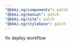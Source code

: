 ```yaml
---
"@bbki.ng/components": patch
"@bbki.ng/manual": patch
"@bbki.ng/site": patch
"@bbki.ng/stylebase": patch
---
```


fix deploy workflow

